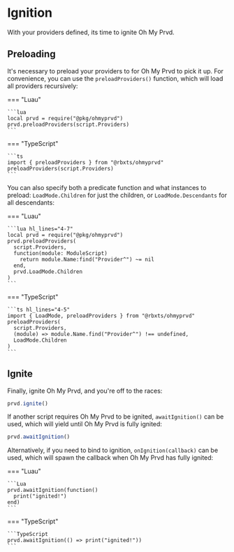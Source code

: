 # Ignition

With your providers defined, its time to ignite Oh My Prvd.

## Preloading

It's necessary to preload your providers to for Oh My Prvd to pick it up. For
convenience, you can use the `preloadProviders()` function, which will load all
providers recursively:

=== "Luau"

    ```lua
    local prvd = require("@pkg/ohmyprvd")
    prvd.preloadProviders(script.Providers)
    ```

=== "TypeScript"

    ```ts
    import { preloadProviders } from "@rbxts/ohmyprvd"
    preloadProviders(script.Providers)
    ```

You can also specify both a predicate function and what instances to preload:
`LoadMode.Children` for just the children, or `LoadMode.Descendants` for all
descendants:

=== "Luau"

    ```lua hl_lines="4-7"
    local prvd = require("@pkg/ohmyprvd")
    prvd.preloadProviders(
      script.Providers,
      function(module: ModuleScript)
        return module.Name:find("Provider^") ~= nil
      end,
      prvd.LoadMode.Children
    )
    ```

=== "TypeScript"

    ```ts hl_lines="4-5"
    import { LoadMode, preloadProviders } from "@rbxts/ohmyprvd"
    preloadProviders(
      script.Providers,
      (module) => module.Name.find("Provider^") !== undefined,
      LoadMode.Children
    )
    ```

## Ignite

Finally, ignite Oh My Prvd, and you're off to the races:

```TypeScript
prvd.ignite()
```

If another script requires Oh My Prvd to be ignited, `awaitIgnition()` can be
used, which will yield until Oh My Prvd is fully ignited:

```TypeScript
prvd.awaitIgnition()
```

Alternatively, if you need to bind to ignition, `onIgnition(callback)` can be
used, which will spawn the callback when Oh My Prvd has fully ignited:

=== "Luau"

    ```Lua
    prvd.awaitIgnition(function()
      print("ignited!")
    end)
    ```

=== "TypeScript"

    ```TypeScript
    prvd.awaitIgnition(() => print("ignited!"))
    ```
